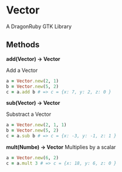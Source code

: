 # Vector

A DragonRuby GTK Library

## Methods

**add(Vector) -> Vector**

Add a Vector
```ruby
a = Vector.new(2, 1)
b = Vector.new(5, 2)
c = a.add b # => c = {x: 7, y: 2, z: 0 }
```

**sub(Vector) -> Vector**

Substract a Vector
```ruby
a = Vector.new(2, 1, 1)
b = Vector.new(5, 2)
c = a.sub b # => c = {x: -3, y: -1, z: 1 }
```

**mult(Numbe) -> Vector**
Multiplies by a scalar

```ruby
a = Vector.new(6, 2)
c = a.mult 3 # => c = {x: 18, y: 6, z: 0 }
```
